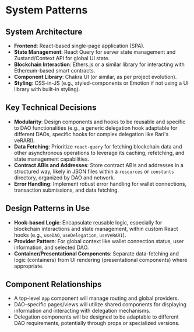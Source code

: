 # System Patterns

## System Architecture

- **Frontend**: React-based single-page application (SPA).
- **State Management**: React Query for server state management and Zustand/Context API for global UI state.
- **Blockchain Interaction**: Ethers.js or a similar library for interacting with Ethereum-based smart contracts.
- **Component Library**: Chakra UI (or similar, as per project evolution).
- **Styling**: CSS-in-JS (e.g., styled-components or Emotion if not using a UI library with built-in styling).

## Key Technical Decisions

- **Modularity**: Design components and hooks to be reusable and specific to DAO functionalities (e.g., a generic delegation hook adaptable for different DAOs, specific hooks for complex delegation like Rari's veRARI).
- **Data Fetching**: Prioritize `react-query` for fetching blockchain data and other asynchronous operations to leverage its caching, refetching, and state management capabilities.
- **Contract ABIs and Addresses**: Store contract ABIs and addresses in a structured way, likely in JSON files within a `resources` or `constants` directory, organized by DAO and network.
- **Error Handling**: Implement robust error handling for wallet connections, transaction submissions, and data fetching.

## Design Patterns in Use

- **Hook-based Logic**: Encapsulate reusable logic, especially for blockchain interactions and state management, within custom React hooks (e.g., `useDAO`, `useDelegation`, `useVeRARI`).
- **Provider Pattern**: For global context like wallet connection status, user information, and selected DAO.
- **Container/Presentational Components**: Separate data-fetching and logic (containers) from UI rendering (presentational components) where appropriate.

## Component Relationships

- A top-level `App` component will manage routing and global providers.
- DAO-specific pages/views will utilize shared components for displaying information and interacting with delegation mechanisms.
- Delegation components will be designed to be adaptable to different DAO requirements, potentially through props or specialized versions.
